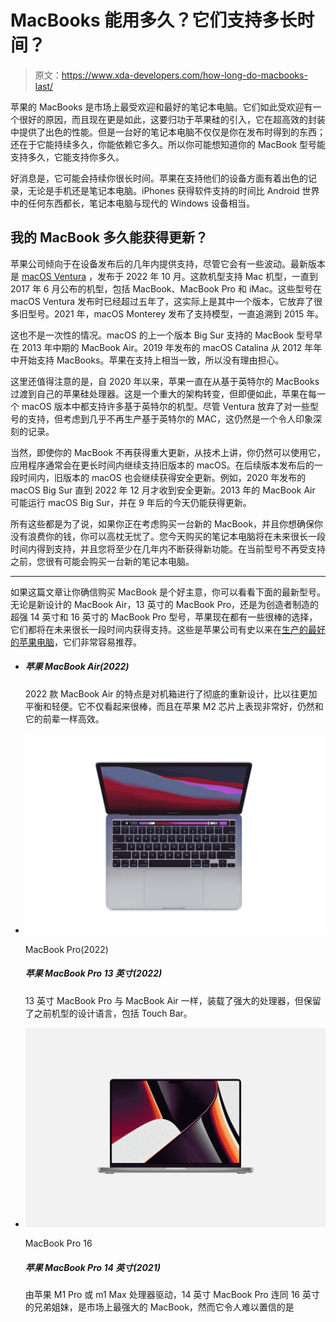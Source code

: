 # MacBooks 能用多久？它们支持多长时间？

> 原文：<https://www.xda-developers.com/how-long-do-macbooks-last/>

苹果的 MacBooks 是市场上最受欢迎和最好的笔记本电脑。它们如此受欢迎有一个很好的原因，而且现在更是如此，这要归功于苹果硅的引入，它在超高效的封装中提供了出色的性能。但是一台好的笔记本电脑不仅仅是你在发布时得到的东西；还在于它能持续多久，你能依赖它多久。所以你可能想知道你的 MacBook 型号能支持多久，它能支持你多久。

好消息是，它可能会持续你很长时间。苹果在支持他们的设备方面有着出色的记录，无论是手机还是笔记本电脑。iPhones 获得软件支持的时间比 Android 世界中的任何东西都长，笔记本电脑与现代的 Windows 设备相当。

## 我的 MacBook 多久能获得更新？

苹果公司倾向于在设备发布后的几年内提供支持，尽管它会有一些波动。最新版本是 [macOS Ventura](https://www.xda-developers.com/macos-ventura-review/) ，发布于 2022 年 10 月。这款机型支持 Mac 机型，一直到 2017 年 6 月公布的机型，包括 MacBook、MacBook Pro 和 iMac。这些型号在 macOS Ventura 发布时已经超过五年了，这实际上是其中一个版本，它放弃了很多旧型号。2021 年，macOS Monterey 发布了支持模型，一直追溯到 2015 年。

这也不是一次性的情况。macOS 的上一个版本 Big Sur 支持的 MacBook 型号早在 2013 年中期的 MacBook Air。2019 年发布的 macOS Catalina 从 2012 年年中开始支持 MacBooks。苹果在支持上相当一致，所以没有理由担心。

这里还值得注意的是，自 2020 年以来，苹果一直在从基于英特尔的 MacBooks 过渡到自己的苹果硅处理器。这是一个重大的架构转变，但即便如此，苹果在每一个 macOS 版本中都支持许多基于英特尔的机型。尽管 Ventura 放弃了对一些型号的支持，但考虑到几乎不再生产基于英特尔的 MAC，这仍然是一个令人印象深刻的记录。

当然，即使你的 MacBook 不再获得重大更新，从技术上讲，你仍然可以使用它，应用程序通常会在更长时间内继续支持旧版本的 macOS。在后续版本发布后的一段时间内，旧版本的 macOS 也会继续获得安全更新。例如，2020 年发布的 macOS Big Sur 直到 2022 年 12 月才收到安全更新。2013 年的 MacBook Air 可能运行 macOS Big Sur，并在 9 年后的今天仍能获得更新。

所有这些都是为了说，如果你正在考虑购买一台新的 MacBook，并且你想确保你没有浪费你的钱，你可以高枕无忧了。您今天购买的笔记本电脑将在未来很长一段时间内得到支持，并且您将至少在几年内不断获得新功能。在当前型号不再受支持之前，您很有可能会购买一台新的笔记本电脑。

* * *

如果这篇文章让你确信购买 MacBook 是个好主意，你可以看看下面的最新型号。无论是新设计的 MacBook Air，13 英寸的 MacBook Pro，还是为创造者制造的超强 14 英寸和 16 英寸的 MacBook Pro 型号，苹果现在都有一些很棒的选择，它们都将在未来很长一段时间内获得支持。这些是苹果公司有史以来在[生产的最好的苹果电脑](https://www.xda-developers.com/best-macs/)，它们非常容易推荐。

*   ##### 苹果 MacBook Air(2022)

    2022 款 MacBook Air 的特点是对机箱进行了彻底的重新设计，比以往更加平衡和轻便。它不仅看起来很棒，而且在苹果 M2 芯片上表现非常好，仍然和它的前辈一样高效。

*   <picture>![The 2022 MacBook Pro comes with the new Apple M2 processor, delivering even more performance than the M1 model.](img/e4a8883c71bef24fedaac615318f305b.png)</picture>

    MacBook Pro(2022)

    ##### 苹果 MacBook Pro 13 英寸(2022)

    13 英寸 MacBook Pro 与 MacBook Air 一样，装载了强大的处理器，但保留了之前机型的设计语言，包括 Touch Bar。

*   <picture>![The MacBook Pro 16 with the M1 Pro or M1 Max processors delivers a ton of performance in a very efficient and portable package.](img/05714b606d1fdd862d038318e70f0ae0.png)</picture>

    MacBook Pro 16

    ##### 苹果 MacBook Pro 14 英寸(2021)

    由苹果 M1 Pro 或 m1 Max 处理器驱动，14 英寸 MacBook Pro 连同 16 英寸的兄弟姐妹，是市场上最强大的 MacBook，然而它令人难以置信的是